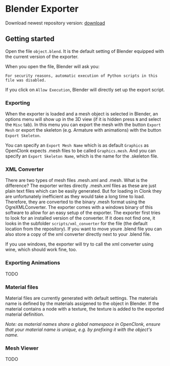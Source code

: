# Blender Exporter #
Download newest repository version: [download](https://github.com/rgerum/clonk-blender-exporter/archive/master.zip)

## Getting started
Open the file `object.blend`. It is the default setting of Blender equipped with the current version of the exporter.

When you open the file, Blender will ask you:

    For security reasons, automatic execution of Python scripts in this file was disabled.
    
If you click on `Allow Execution`, Blender will directly set up the export script.

### Exporting
When the exporter is loaded and a mesh object is selected in Blender, an options menu will show up in the 3D view (if it is hidden press `N` and select the `Misc` tab). In this menu you can export the mesh with the button `Export Mesh` or export the skeleton (e.g. Armature with animations) with the button `Export Skeleton`.

You can specify an `Export Mesh Name` which is as default `Graphics` as OpenClonk expects .mesh files to be called `Graphics.mesh`. And you can specify an `Export Skeleton Name`, which is the name for the .skeleton file.

### XML Converter
There are two types of mesh files .mesh.xml and .mesh. What is the difference? The exporter writes directly .mesh.xml 
files as these are just plain text files which can be easily generated. But for loading in Clonk they are unfortunately inefficient as they would take a long time to load. Therefore, they are converted to the binary .mesh format using the OgreXMLConverter. The exporter comes with a windows binary of this software to allow for an easy setup of the exporter. The exporter first tries to look for an installed version of the converter. If it does not find one, it looks in the subfolder `scripts/xml_converter` for the file (the default location from the repository). If you want to move youre .blend file you can also store a copy of the xml converter directly next to your .blend file.

If you use windows, the exporter will try to call the xml converter using wine, which should work fine, too.

### Exporting Animations
TODO

### Material files
Material files are currently generated with default settings. The materials name is defined by the materials assigened to the object in Blender. If the material contains a node with a texture, the texture is added to the exported material definition.

*Note: as material names share a global namespace in OpenClonk, ensure that your material name is unique, e.g. by prefixing it with the object's name.*

### Mesh Viewer
TODO
